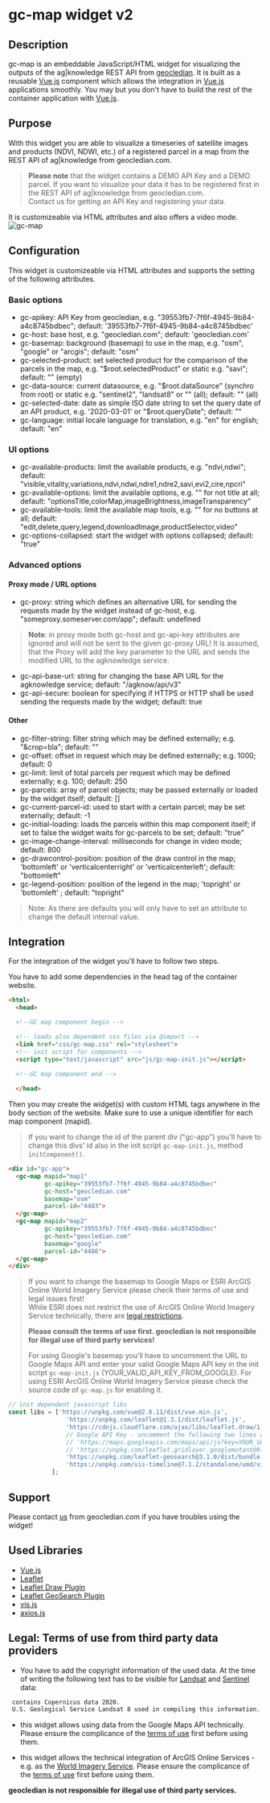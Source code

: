 # gc-map widget v2
## Description
gc-map is an embeddable JavaScript/HTML widget for visualizing the outputs of the ag|knowledge REST API from [geocledian](https://www.geocledian.com).
It is built as a reusable [Vue.js](https://www.vuejs.org) component which allows the integration in [Vue.js](https://www.vuejs.org) applications smoothly. 
You may but you don't have to build the rest of the container application with [Vue.js](https://www.vuejs.org).

## Purpose
With this widget you are able to visualize a timeseries of satellite images and products (NDVI, NDWI, etc.) of a registered parcel in a map from the REST API of ag|knowledge from geocledian.com.
> **Please note** that the widget contains a DEMO API Key and a DEMO parcel. If you want to visualize your data it has to be registered first in the REST API of ag|knowledge from geocledian.com. <br> Contact us for getting an API Key and registering your data.

It is customizeable via HTML attributes and also offers a video mode.<br>
![gc-map](doc/img/gc_map.png)

## Configuration
This widget is customizeable via HTML attributes and supports the setting of the following attributes.

### Basic options
- gc-apikey: API Key from geocledian, e.g. "39553fb7-7f6f-4945-9b84-a4c8745bdbec"; default: '39553fb7-7f6f-4945-9b84-a4c8745bdbec'
- gc-host: base host, e.g. "geocledian.com"; default: 'geocledian.com'
- gc-basemap: background (basemap) to use in the map, e.g. "osm", "google" or "arcgis"; default: "osm"
- gc-selected-product: set selected product for the comparison of the parcels in the map, e.g. "$root.selectedProduct" or static e.g. "savi"; default: "" (empty)
- gc-data-source: current datasource, e.g. "$root.dataSource" (synchro from root) or static e.g. "sentinel2", "landsat8" or "" (all); default: "" (all)
- gc-selected-date: date as simple ISO date string to set the query date of an API product, e.g. '2020-03-01' or "$root.queryDate"; default: ""
- gc-language: initial locale language for translation, e.g. "en" for english; default: "en"
  
### UI options
- gc-available-products: limit the available products, e.g. "ndvi,ndwi"; default: "visible,vitality,variations,ndvi,ndwi,ndre1,ndre2,savi,evi2,cire,npcri"
- gc-available-options: limit the available options, e.g. "" for not title at all; default: "optionsTitle,colorMap,imageBrightness,imageTransparency"
- gc-available-tools: limit the available map tools, e.g. "" for no buttons at all; default: "edit,delete,query,legend,downloadImage,productSelector,video"
- gc-options-collapsed: start the widget with options collapsed; default: "true"

### Advanced options
#### Proxy mode / URL options
- gc-proxy: string which defines an alternative URL for sending the requests made by the widget instead of gc-host, e.g. "someproxy.someserver.com/app"; default: undefined

> __Note__: in proxy mode both gc-host and gc-api-key attributes are ignored and will not be sent to the given gc-proxy URL! It is assumed, that the Proxy will add the key parameter to the URL and sends the modified URL to the agknowledge service.

- gc-api-base-url: string for changing the base API URL for the agknowledge service; default: "/agknow/api/v3"
- gc-api-secure: boolean for specifying if HTTPS or HTTP shall be used sending the requests made by the widget;  default: true

#### Other
- gc-filter-string: filter string which may be defined externally; e.g. "&crop=bla"; default: ""
- gc-offset: offset in request which may be defined externally; e.g. 1000; default: 0
- gc-limit: limit of total parcels per request which may be defined externally; e.g. 100; default: 250
- gc-parcels: array of parcel objects; may be passed externally or loaded by the widget itself; default: []
- gc-current-parcel-id: used to start with a certain parcel; may be set externally; default: -1
- gc-initial-loading: loads the parcels within this map component itself; if set to false the widget waits for gc-parcels to be set; default: "true"
- gc-image-change-interval: milliseconds for change in video mode; default: 800
- gc-drawcontrol-position: position of the draw control in the map; 'bottomleft' or 'verticalcenterright' or 'verticalcenterleft'; default: "bottomleft"
- gc-legend-position: position of the legend in the map; 'topright' or 'bottomleft' ; default: "topright"

>Note: As there are defaults you will only have to set an attribute to change the default internal value.

## Integration
For the integration of the widget you'll have to follow two steps.

You have to add some dependencies in the head tag of the container website.

```html
<html>
  <head>

  <!--GC map component begin -->

  <!-- loads also dependent css files via @import -->
  <link href="css/gc-map.css" rel="stylesheet">
  <!-- init script for components -->
  <script type="text/javascript" src="js/gc-map-init.js"></script>
  
  <!--GC map component end -->

  </head>

```

Then you may create the widget(s) with custom HTML tags anywhere in the body section of the website. Make sure to use a unique identifier for each map component (mapid). 

>If you want to change the id of the parent div ("gc-app") you'll have to change this divs' id also in the init script `gc-map-init.js`, method `initComponent()`.


```html
<div id="gc-app">
  <gc-map mapid="map1"
          gc-apikey="39553fb7-7f6f-4945-9b84-a4c8745bdbec" 
          gc-host="geocledian.com" 
          basemap="osm"
          parcel-id="4483">
  </gc-map>
  <gc-map mapid="map2"
          gc-apikey="39553fb7-7f6f-4945-9b84-a4c8745bdbec" 
          gc-host="geocledian.com" 
          basemap="google"
          parcel-id="4486">
  </gc-map>
</div>
```

> If you want to change the basemap to Google Maps or ESRI ArcGIS Online World Imagery Service please check their terms of use and legal issues first! <br> While ESRI does not restrict the use of ArcGIS Online World Imagery Service technically, there are [legal restrictions](https://www.esri.com/en-us/legal/terms/full-master-agreement).<p> **Please consult the terms of use first. geocledian is not responsible for illegal use of third party services!** <p> For using Google's basemap you'll have to uncomment the URL to Google Maps API and enter your valid Google Maps API key in the init script `gc-map-init.js` (YOUR_VALID_API_KEY_FROM_GOOGLE). For using ESRI ArcGIS Online World Imagery Service please check the source code of `gc-map.js` for enabling it.

```js
// init dependent javascript libs
const libs = ['https://unpkg.com/vue@2.6.11/dist/vue.min.js',
                'https://unpkg.com/leaflet@1.3.1/dist/leaflet.js',
                'https://cdnjs.cloudflare.com/ajax/libs/leaflet.draw/1.0.2/leaflet.draw.js',
                // Google API Key - uncomment the following two lines and enter your valid API Key here
                // 'https://maps.googleapis.com/maps/api/js?key=YOUR_VALID_API_KEY_FROM_GOOGLE', 
                // 'https://unpkg.com/leaflet.gridlayer.googlemutant@0.11.2/dist/Leaflet.GoogleMutant.js',
                'https://unpkg.com/leaflet-geosearch@3.1.0/dist/bundle.min.js',
                'https://unpkg.com/vis-timeline@7.1.2/standalone/umd/vis-timeline-graph2d.min.js'
            ];
```

## Support
Please contact [us](mailto:info@geocledian.com) from geocledian.com if you have troubles using the widget!

## Used Libraries
- [Vue.js](https://www.vuejs.org)
- [Leaflet](https://leafletjs.com/)
- [Leaflet Draw Plugin](http://leaflet.github.io/Leaflet.draw/docs/leaflet-draw-latest.html)
- [Leaflet GeoSearch Plugin](https://github.com/smeijer/leaflet-geosearch)
- [vis.js](https://visjs.org/)
- [axios.js](https://cdnjs.cloudflare.com/ajax/libs/axios/0.19.2/axios.min.js)

## Legal: Terms of use from third party data providers
- You have to add the copyright information of the used data. At the time of writing the following text has to be visible for [Landsat](https://www.usgs.gov/information-policies-and-instructions/crediting-usgs) and [Sentinel](https://scihub.copernicus.eu/twiki/pub/SciHubWebPortal/TermsConditions/TC_Sentinel_Data_31072014.pdf) data:

```html
 contains Copernicus data 2020.
 U.S. Geological Service Landsat 8 used in compiling this information.
```

- this widget allows using data from the Google Maps API technically. Please ensure the complicance of the [terms of use](https://developers.google.com/maps/terms-20180207#7.-permitted-uses.) first before using them.

- this widget allows the technical integration of ArcGIS Online Services - e.g. as the [World Imagery Service](https://server.arcgisonline.com/ArcGIS/rest/services/World_Imagery/MapServer/). Please ensure the complicance of the [terms of use](https://www.esri.com/en-us/legal/terms/full-master-agreement) first before using them. 

**geocledian is not responsible for illegal use of third party services.**
